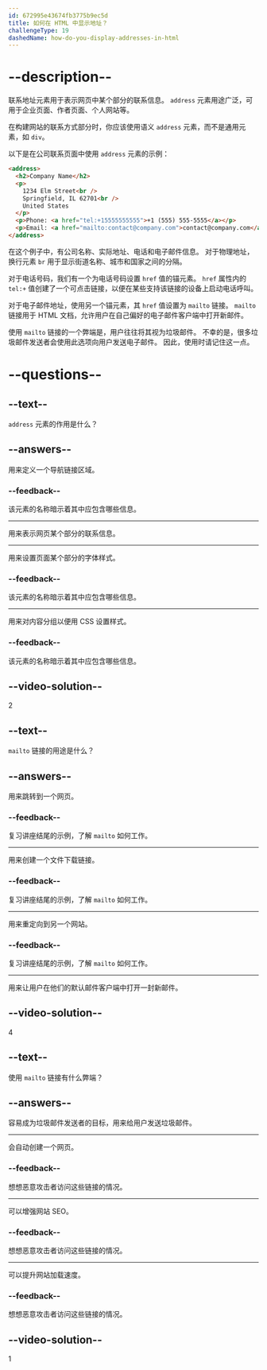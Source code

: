 ```yaml
---
id: 672995e43674fb3775b9ec5d
title: 如何在 HTML 中显示地址？
challengeType: 19
dashedName: how-do-you-display-addresses-in-html
---
```


# --description--

联系地址元素用于表示网页中某个部分的联系信息。 `address` 元素用途广泛，可用于企业页面、作者页面、个人网站等。

在构建网站的联系方式部分时，你应该使用语义 `address` 元素，而不是通用元素，如 `div`。

以下是在公司联系页面中使用 `address` 元素的示例：

```html
<address>
  <h2>Company Name</h2>
  <p>
    1234 Elm Street<br />
    Springfield, IL 62701<br />
    United States
  </p>
  <p>Phone: <a href="tel:+15555555555">+1 (555) 555-5555</a></p>
  <p>Email: <a href="mailto:contact@company.com">contact@company.com</a></p>
</address>
```

在这个例子中，有公司名称、实际地址、电话和电子邮件信息。 对于物理地址，换行元素 `br` 用于显示街道名称、城市和国家之间的分隔。

对于电话号码，我们有一个为电话号码设置 `href` 值的锚元素。 `href` 属性内的 `tel:+` 值创建了一个可点击链接，以便在某些支持该链接的设备上启动电话呼叫。

对于电子邮件地址，使用另一个锚元素，其 `href` 值设置为 `mailto` 链接。 `mailto` 链接用于 HTML 文档，允许用户在自己偏好的电子邮件客户端中打开新邮件。

使用 `mailto` 链接的一个弊端是，用户往往将其视为垃圾邮件。 不幸的是，很多垃圾邮件发送者会使用此选项向用户发送电子邮件。 因此，使用时请记住这一点。

# --questions--

## --text--

`address` 元素的作用是什么？

## --answers--

用来定义一个导航链接区域。

### --feedback--

该元素的名称暗示着其中应包含哪些信息。

---

用来表示网页某个部分的联系信息。

---

用来设置页面某个部分的字体样式。

### --feedback--

该元素的名称暗示着其中应包含哪些信息。

---

用来对内容分组以便用 CSS 设置样式。

### --feedback--

该元素的名称暗示着其中应包含哪些信息。

## --video-solution--

2

## --text--

`mailto` 链接的用途是什么？

## --answers--

用来跳转到一个网页。

### --feedback--

复习讲座结尾的示例，了解 `mailto` 如何工作。

---

用来创建一个文件下载链接。

### --feedback--

复习讲座结尾的示例，了解 `mailto` 如何工作。

---

用来重定向到另一个网站。

### --feedback--

复习讲座结尾的示例，了解 `mailto` 如何工作。

---

用来让用户在他们的默认邮件客户端中打开一封新邮件。

## --video-solution--

4

## --text--

使用 `mailto` 链接有什么弊端？

## --answers--

容易成为垃圾邮件发送者的目标，用来给用户发送垃圾邮件。

---

会自动创建一个网页。

### --feedback--

想想恶意攻击者访问这些链接的情况。

---

可以增强网站 SEO。

### --feedback--

想想恶意攻击者访问这些链接的情况。

---

可以提升网站加载速度。

### --feedback--

想想恶意攻击者访问这些链接的情况。

## --video-solution--

1
